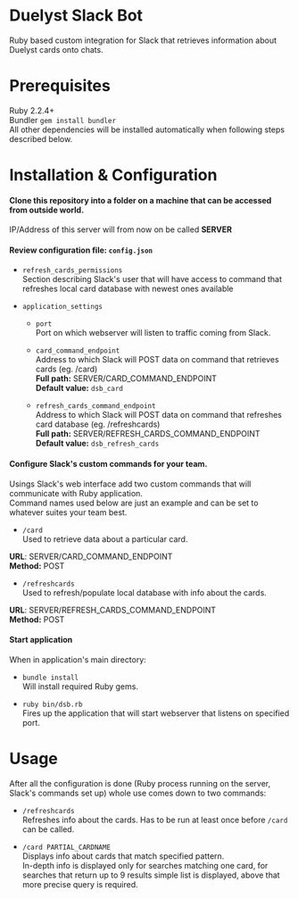 # Duelyst Slack Bot
Ruby based custom integration for Slack that retrieves information about Duelyst cards onto chats.

# Prerequisites

Ruby 2.2.4+  
Bundler `gem install bundler`  
All other dependencies will be installed automatically when following steps described below.

# Installation & Configuration

#### Clone this repository into a folder on a machine that can be accessed from outside world.

IP/Address of this server will from now on be called **SERVER**

#### Review configuration file: `config.json`

 - `refresh_cards_permissions`  
 Section describing Slack's user that will have access to command that refreshes local card database with newest ones available
 
 
 - `application_settings`  
    - `port`  
    Port on which webserver will listen to traffic coming from Slack.
    
    - `card_command_endpoint`  
    Address to which Slack will POST data on command that retrieves cards (eg. /card)  
    **Full path:** SERVER/CARD_COMMAND_ENDPOINT  
    **Default value:** `dsb_card`
    
    - `refresh_cards_command_endpoint`  
    Address to which Slack will POST data on command that refreshes card database (eg. /refreshcards)  
    **Full path:** SERVER/REFRESH_CARDS_COMMAND_ENDPOINT  
    **Default value:** `dsb_refresh_cards`
 
#### Configure Slack's custom commands for your team.

Usings Slack's web interface add two custom commands that will communicate with Ruby application.  
Command names used below are just an example and can be set to whatever suites your team best.
    
 - `/card`  
 Used to retrieve data about a particular card.
 
 **URL**: SERVER/CARD_COMMAND_ENDPOINT  
 **Method:** POST
 
 - `/refreshcards`  
 Used to refresh/populate local database with info about the cards.
 
 **URL**: SERVER/REFRESH_CARDS_COMMAND_ENDPOINT  
 **Method:** POST

#### Start application

When in application's main directory:

 - `bundle install`  
 Will install required Ruby gems.
 
 - `ruby bin/dsb.rb`  
 Fires up the application that will start webserver that listens on specified port.


# Usage

After all the configuration is done (Ruby process running on the server, Slack's commands set up) whole use comes down to two commands:

 - `/refreshcards`  
 Refreshes info about the cards. Has to be run at least once before `/card` can be called.

 - `/card PARTIAL_CARDNAME`  
 Displays info about cards that match specified pattern.  
 In-depth info is displayed only for searches matching one card, for searches that return up to 9 results simple list is displayed, above that more precise query is required.
 
 
 
 



